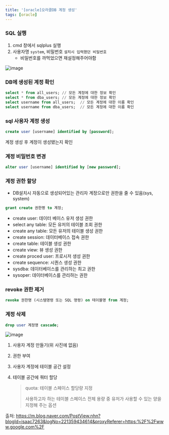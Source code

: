 ```yaml
---
title: '[oracle]오라클DB 계정 생성'
tags: [oracle]
---
```


### SQL 실행

1. cmd 창에서 sqlplus 실행
2. 사용자명 `system`, 비밀번호 `설치시 입력했던 비밀번호`
   - 비밀번호를 까먹었으면 재설정해주어야함

![image](https://user-images.githubusercontent.com/53068706/113149743-4fee3080-926e-11eb-9771-85a27346ed37.png)

### DB에 생성된 계정 확인

```sql
select * from all_users; // 모든 계정에 대한 정보 확인
select * from dba_users; // 모든 계정에 대한 정보 확인
select username from all_users;  // 모든 계정에 대한 이름 확인
select username from dba_users;  // 모든 계정에 대한 이름 확인
```

### sql 사용자 계정 생성

```sql
create user [username] identified by [password];
```

계정 생성 후 계정이 생성됐는지 확인

### 계정 비밀번호 변경

```sql
alter user [username] identified by [new password];
```

### 계정 권한 할당

- DB설치시 자동으로 생성되어있는 관리자 계정으로만 권한을 줄 수 있음(sys, system)

```sql
grant create 권한명 to 계정;
```

- create user: 데이터 베이스 유저 생성 권한
- select any table: 모든 유저의 테이블 조회 권한
- create any table: 모든 유저의 테이블 생성 권한
- create session: 데이터베이스 접속 권한
- create table: 테이블 생성 권한
- create view: 뷰 생성 권한
- create proced user: 프로시저 생성 권한
- create sequence: 시퀀스 생성 권한
- sysdba: 데이터베이스를 관리하는 최고 권한
- sysoper: 데이터베이스를 관리하는 권한

### revoke 권한 제거

```sql
revoke 권한명 (시스템명령 또는 SQL 명령) on 테이블명 from 계정;
```

### 계정 삭제

```sql
drop user 계정명 cascade;
```

![image](https://user-images.githubusercontent.com/53068706/113153701-52eb2000-9272-11eb-9b3a-613994fd8821.png)

1. 사용자 계정 만들기(위 사진에 없음)

2. 권한 부여

3. 사용자 계정에 테이블 공간 설정

4. 테이블 공간에 쿼터 할당

   > quota: 테이블 스페이스 할당량 지정
   >
   > 사용하고자 하는 테이블 스페이스 전체 용량 중 유저가 사용할 수 있는 양을 지정해 주는 옵션

출처: <https://m.blog.naver.com/PostView.nhn?blogId=isaac7263&logNo=221359434614&proxyReferer=https:%2F%2Fwww.google.com%2F>
